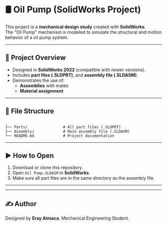 # 🛢️ Oil Pump (SolidWorks Project)

This project is a **mechanical design study** created with **SolidWorks**.  
The "Oil Pump" mechanism is modeled to simulate the structural and motion behavior of a oil pump system.  

---

## 📌 Project Overview
- Designed in **SolidWorks 2022** (compatible with newer versions).  
- Includes **part files (.SLDPRT)**, and **assembly file (.SLDASM)**.  
- Demonstrates the use of:
  - **Assemblies** with mates
  - **Material assignment**
---

## 📂 File Structure
```
.
├── Parts/                # All part files (.SLDPRT)
├── Assembly/             # Main assembly file (.SLDASM)
└── README.md             # Project documentation
```

---

## ▶️ How to Open
1. Download or clone this repository.  
2. Open `Oil Pump.SLDASM` in **SolidWorks**.  
3. Make sure all part files are in the same directory as the assembly file.  

---

---

## ✍️ Author
Designed by **Eray Atmaca**, Mechanical Engineering Student.  
